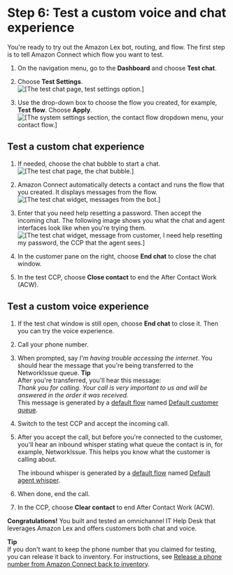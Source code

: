 # Step 6: Test a custom voice and chat experience<a name="tutorial1-try-it"></a>

You're ready to try out the Amazon Lex bot, routing, and flow\. The first step is to tell Amazon Connect which flow you want to test\.

1. On the navigation menu, go to the **Dashboard** and choose **Test chat**\.

1. Choose **Test Settings**\.  
![\[The test chat page, test settings option.\]](http://docs.aws.amazon.com/connect/latest/adminguide/images/tutorial1-test-settings1.png)

1. Use the drop\-down box to choose the flow you created, for example, **Test flow**\. Choose **Apply**\.  
![\[The system settings section, the contact flow dropdown menu, your contact flow.\]](http://docs.aws.amazon.com/connect/latest/adminguide/images/tutorial1-test-settings2.png)

## Test a custom chat experience<a name="tutorial1-try-it-chat"></a>

1. If needed, choose the chat bubble to start a chat\.  
![\[The test chat page, the chat bubble.\]](http://docs.aws.amazon.com/connect/latest/adminguide/images/tutorial1-chat-bubble.png)

1. Amazon Connect automatically detects a contact and runs the flow that you created\. It displays messages from the flow\.  
![\[The test chat widget, messages from the bot.\]](http://docs.aws.amazon.com/connect/latest/adminguide/images/tutorial1-test-chat2.png)

1. Enter that you need help resetting a password\. Then accept the incoming chat\. The following image shows you what the chat and agent interfaces look like when you're trying them\.  
![\[The test chat widget, message from customer, I need help resetting my password, the CCP that the agent sees.\]](http://docs.aws.amazon.com/connect/latest/adminguide/images/tutorial1-test-chat3.png)

1. In the customer pane on the right, choose **End chat** to close the chat window\.

1. In the test CCP, choose **Close contact** to end the After Contact Work \(ACW\)\.

## Test a custom voice experience<a name="tutorial1-try-it-voice"></a>



1. If the test chat window is still open, choose **End chat** to close it\. Then you can try the voice experience\.

1. Call your phone number\.

1. When prompted, say *I'm having trouble accessing the internet*\. You should hear the message that you're being transferred to the NetworkIssue queue\.
**Tip**  
After you're transferred, you'll hear this message:   
*Thank you for calling\. Your call is very important to us and will be answered in the order it was received\.*  
This message is generated by a [default flow](contact-flow-default.md) named [Default customer queue](default-customer-queue.md)\.

1. Switch to the test CCP and accept the incoming call\.

1. After you accept the call, but before you're connected to the customer, you'll hear an inbound whisper stating what queue the contact is in, for example, NetworkIssue\. This helps you know what the customer is calling about\.

   The inbound whisper is generated by a [default flow](contact-flow-default.md) named [Default agent whisper](default-agent-whisper.md)\.

1. When done, end the call\.

1. In the CCP, choose **Clear contact** to end After Contact Work \(ACW\)\.

**Congratulations\!** You built and tested an omnichannel IT Help Desk that leverages Amazon Lex and offers customers both chat and voice\. 

**Tip**  
If you don't want to keep the phone number that you claimed for testing, you can release it back to inventory\. For instructions, see [Release a phone number from Amazon Connect back to inventory](release-phone-number.md)\.